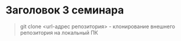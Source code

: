 # Заголовок 3 семинара

> git clone <url-адрес репозитория> - клонирование внешнего репозитория на локальный ПК